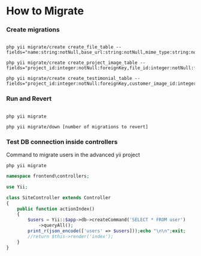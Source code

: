 # How to Migrate

### Create migrations
```

php yii migrate/create create_file_table --fields="name:string:notNull,base_url:string:notNull,mime_type:string:notNull"

php yii migrate/create create_project_image_table --fields="project_id:integer:notNull:foreignKey,file_id:integer:notNull:foreignKey"

php yii migrate/create create_testimonial_table --fields="project_id:integer:notNull:foreignKey,customer_image_id:integer:notNull:foreignKey(file),title:string:notNull,customer_name:string:notNull,review:text:notNull,rating:integer:notNull"

```

### Run and Revert
```

php yii migrate

php yii migrate/down [number of migrations to revert]

```

### Test DB connection inside controllers
Command to migrate users in the advanced yii project
```
php yii migrate
```
```php
namespace frontend\controllers;

use Yii;

class SiteController extends Controller
{
    public function actionIndex()
    {
        $users = Yii::$app->db->createCommand('SELECT * FROM user')
            ->queryAll();
        print_r(json_encode(['users' => $users]));echo "\n\n";exit;
        //return $this->render('index');
    }
}
```
